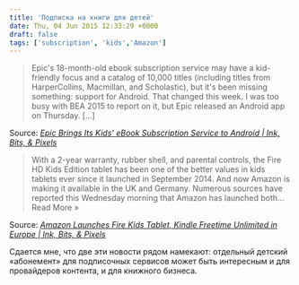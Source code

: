 ```yaml
---
title: 'Подписка на книги для детей'
date: Thu, 04 Jun 2015 12:33:29 +0000
draft: false
tags: ['subscription', 'kids','Amazon']
---
```


> Epic's 18-month-old ebook subscription service may have a kid-friendly focus and a catalog of 10,000 titles (including titles from HarperCollins, Macmillan, and Scholastic), but it's been missing something: support for Android. That changed this week. I was too busy with BEA 2015 to report on it, but Epic released an Android app on Thursday. [...]

Source: _[Epic Brings Its Kids' eBook Subscription Service to Android | Ink, Bits, & Pixels](http://the-digital-reader.com/2015/05/30/epic-brings-its-kids-ebook-subscription-service-to-android/)_

> With a 2-year warranty, rubber shell, and parental controls, the Fire HD Kids Edition tablet has been one of the better values in kids tablets ever since it launched in September 2014. And now Amazon is making it available in the UK and Germany. Numerous sources have reported this Wednesday morning that Amazon has launched both... Read More »

Source: _[Amazon Launches Fire Kids Tablet, Kindle Freetime Unlimited in Europe | Ink, Bits, & Pixels](http://the-digital-reader.com/2015/06/03/amazon-launches-fire-kids-tablet-kindle-freetime-unlimited-in-europe/)_

Сдается мне, что две эти новости рядом намекают: отдельный детский «абонемент» для подписочных сервисов может быть интересным и для провайдеров контента, и для книжного бизнеса.